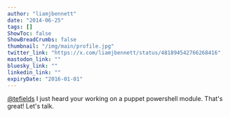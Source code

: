 ```yaml
---
author: "liamjbennett"
date: "2014-06-25"
tags: []
ShowToc: false
ShowBreadCrumbs: false
thumbnail: "/img/main/profile.jpg"
twitter_link: "https://x.com/liamjbennett/status/481894542766268416"
mastodon_link: ""
bluesky_link: ""
linkedin_link: ""
expiryDate: "2016-01-01"
---
```


[@tefields](https://x.com/tefields) I just heard your working on a puppet powershell module. That's great! Let's talk.

